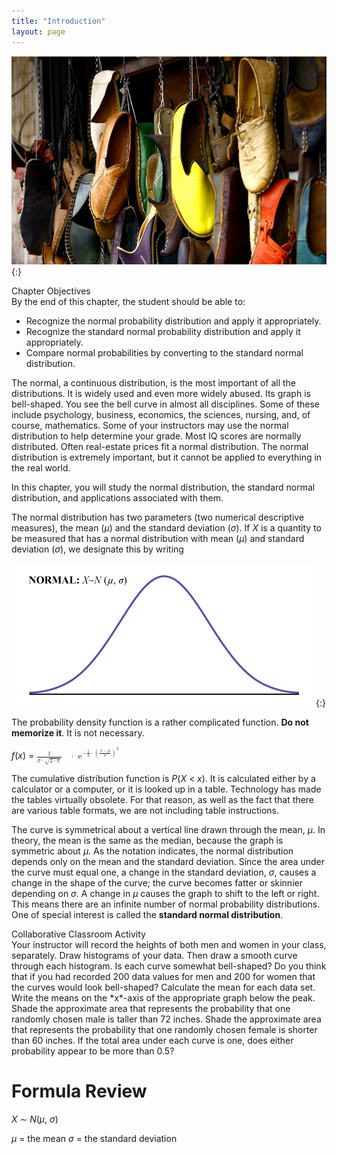 ```yaml
---
title: "Introduction"
layout: page
---
```



<?cnx.eoc class="summary" title="Chapter Review"?>

<?cnx.eoc class="formula-review" title="Formula Review"?>

<?cnx.eoc class="practice" title="Practice"?>

<?cnx.eoc class="free-response" title="Homework"?>

<?cnx.eoc class="references" title="References"?>

 ![This photo shows many different pairs of shoes in various colors. The shoes appear to be hanging from a wall by cords.](../resources/CNX_Stats_C06_CON.jpg "If you ask enough people about their shoe size, you will find that your graphed data is shaped like a bell curve and can be described as normally distributed. (credit: &#xD6;mer &#xDC;nl&#x3CB;)"){:}

<div data-type="note" class="chapter-objectives" data-label="" markdown="1">
<div data-type="title">
Chapter Objectives
</div>
By the end of this chapter, the student should be able to:

* Recognize the normal probability distribution and apply it appropriately.
* Recognize the standard normal probability distribution and apply it appropriately.
* Compare normal probabilities by converting to the standard normal distribution.

</div>

The normal, a continuous distribution, is the most important of all the distributions. It is widely used and even more widely abused. Its graph is bell-shaped. You see the bell curve in almost all disciplines. Some of these include psychology, business, economics, the sciences, nursing, and, of course, mathematics. Some of your instructors may use the normal distribution to help determine your grade. Most IQ scores are normally distributed. Often real-estate prices fit a normal distribution. The normal distribution is extremely important, but it cannot be applied to everything in the real world.

In this chapter, you will study the normal distribution, the standard normal distribution, and applications associated with them.

The normal distribution has two parameters (two numerical descriptive measures), the mean (*μ*) and the standard deviation (*σ*). If *X* is a quantity to be measured that has a normal distribution with mean (*μ*) and standard deviation (*σ*), we designate this by writing

 ![This is a frequency curve for a normal distribution. It shows a single peak in the center with the curve tapering down to the horizontal axis on each side. The distribution is symmetrical; it represents the random variable X having a normal distribution with a mean, m, and standard deviation, s.](../resources/fig-ch06_01_01N.jpg){:}

The probability density function is a rather complicated function. **Do not memorize it**. It is not necessary.

*f*(*x*) = <math xmlns="http://www.w3.org/1998/Math/MathML"> <mrow> <mfrac> <mn>1</mn> <mrow> <mi>σ</mi><mo>⋅</mo><msqrt> <mrow> <mn>2</mn><mo>⋅</mo><mi>π</mi> </mrow> </msqrt> </mrow> </mfrac> <mo> </mo><mo>⋅</mo><msup> <mrow> <mtext> e</mtext> </mrow> <mrow> <mo>−</mo><mfrac> <mn>1</mn> <mn>2</mn> </mfrac> <mo>⋅</mo><msup> <mrow> <mo stretchy="true">(</mo><mfrac> <mrow> <mi>x</mi><mo>−</mo><mi>μ</mi> </mrow> <mi>σ</mi> </mfrac> <mo stretchy="true">)</mo> </mrow> <mn>2</mn> </msup> </mrow> </msup> </mrow> </math>

The cumulative distribution function is *P*(*X* &lt; *x*). It is calculated either by a calculator or a computer, or it is looked up in a table. Technology has made the tables virtually obsolete. For that reason, as well as the fact that there are various table formats, we are not including table instructions.

The curve is symmetrical about a vertical line drawn through the mean, *μ*. In theory, the mean is the same as the median, because the graph is symmetric about *μ*. As the notation indicates, the normal distribution depends only on the mean and the standard deviation. Since the area under the curve must equal one, a change in the standard deviation, *σ*, causes a change in the shape of the curve; the curve becomes fatter or skinnier depending on *σ*. A change in *μ* causes the graph to shift to the left or right. This means there are an infinite number of normal probability distributions. One of special interest is called the **standard normal distribution**.

<div data-type="note" class="statistics collab" data-label="" markdown="1">
<div data-type="title">
Collaborative Classroom Activity
</div>
Your instructor will record the heights of both men and women in your class, separately. Draw histograms of your data. Then draw a smooth curve through each histogram. Is each curve somewhat bell-shaped? Do you think that if you had recorded 200 data values for men and 200 for women that the curves would look bell-shaped? Calculate the mean for each data set. Write the means on the *x*-axis of the appropriate graph below the peak. Shade the approximate area that represents the probability that one randomly chosen male is taller than 72 inches. Shade the approximate area that represents the probability that one randomly chosen female is shorter than 60 inches. If the total area under each curve is one, does either probability appear to be more than 0.5?

</div>

# Formula Review

*X* ∼ *N*(*μ*, *σ*)

<span data-type="list" data-list-type="labeled-item" data-display="inline"> <span data-type="item">*μ* = the mean</span> <span data-type="item">*σ* = the standard deviation</span> </span>

